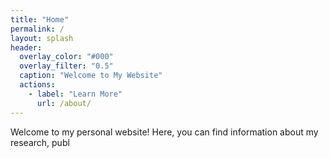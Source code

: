 ```yaml
---
title: "Home"
permalink: /
layout: splash
header:
  overlay_color: "#000"
  overlay_filter: "0.5"
  caption: "Welcome to My Website"
  actions:
    - label: "Learn More"
      url: /about/
---
```


Welcome to my personal website! Here, you can find information about my research, publ
